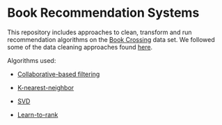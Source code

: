 # Book Recommendation Systems

This repository includes approaches to clean, transform and run recommendation algorithms on the [Book Crossing](http://www2.informatik.uni-freiburg.de/~cziegler/BX/) data set. We followed some of the data cleaning approaches found [here](https://github.com/tttgm/fellowshipai).

Algorithms used:

* [Collaborative-based filtering](https://github.com/GoldbergData/Machine-Learning-Book-Ratings/blob/master/Machine%20Learning%20Project%20-%20UB%20and%20IB%20Methods.ipynb)

* [K-nearest-neighbor](https://github.com/GoldbergData/Machine-Learning-Book-Ratings/blob/master/Machine%20Learning%20Project%20-%20kNN%20-%20KNeighbors%20-%20Supervised.ipynb)

* [SVD](https://github.com/GoldbergData/Machine-Learning-Book-Ratings/blob/master/Machine%20Learning%20Project%20-%20SVD%20Method.ipynb)

* [Learn-to-rank](https://github.com/GoldbergData/Machine-Learning-Book-Ratings/blob/master/Machine%20Learning%20Project-Learning%20to%20Rank%20Stock.ipynb)
